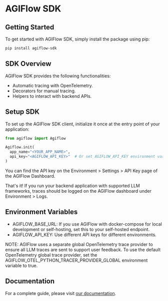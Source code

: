 # AGIFlow SDK

## Getting Started
To get started with AGIFlow SDK, simply install the package using pip:

``` sh
pip install agiflow-sdk
```

## SDK Overview
AGIFlow SDK provides the following functionalities:

- Automatic tracing with OpenTelemetry.
- Decorators for manual tracing.
- Helpers to interact with backend APIs.

## Setup SDK
To set up the AGIFlow SDK client, initialize it once at the entry point of your application:

``` python
from agiflow import Agiflow

Agiflow.init(
  app_name="<YOUR_APP_NAME>",
  api_key="<AGIFLOW_API_KEY>"  # Or set AGIFLOW_API_KEY environment variable
)
```

You can find the API key on the Environment > Settings > API Key page of the AGIFlow Dashboard.

That's it! If you run your backend application with supported LLM frameworks, traces should be logged on the AGIFlow dashboard under Environment > Logs.

## Environment Variables
- AGIFLOW_BASE_URL: If you use AGIFlow with docker-compose for local development or self-hosting, set this to your self-hosted endpoint.
- AGIFLOW_API_KEY: Use different API keys for different environments.


NOTE: AGIFlow uses a separate global OpenTelemetry trace provider to ensure all LLM traces are sent to support user feedback. To use the default OpenTelemetry global trace provider, set the AGIFLOW_OTEL_PYTHON_TRACER_PROVIDER_GLOBAL environment variable to true.

## Documentation
For a complete guide, please visit [our documentation](https://docs.agiflow.io/python). 


